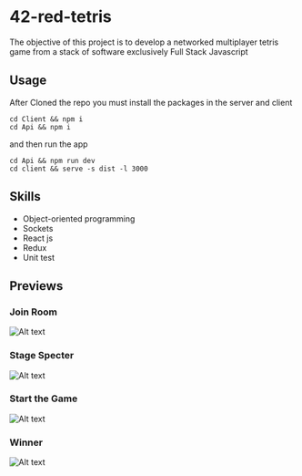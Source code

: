 # 42-red-tetris
 The objective of this project is to develop a networked multiplayer tetris
game from a stack of software exclusively Full Stack Javascript

## Usage
  After Cloned the repo you must install the packages in the server and client 
  ```
  cd Client && npm i
  cd Api && npm i
  ```
  and then run the app 
  ```
  cd Api && npm run dev
  cd client && serve -s dist -l 3000
  ```
 ## Skills
 - Object-oriented programming
 - Sockets
 - React js
 - Redux
 - Unit test 
 
## Previews
### Join Room

![Alt text](./client/ScreenShots/img1.png?raw=true "Rooms")

### Stage Specter

![Alt text](./client/ScreenShots/img.png?raw=true "Stage")

### Start the Game

![Alt text](./client/ScreenShots/img2.png?raw=true "Playing")

### Winner

![Alt text](./client/ScreenShots/img3.png?raw=true "Win")

